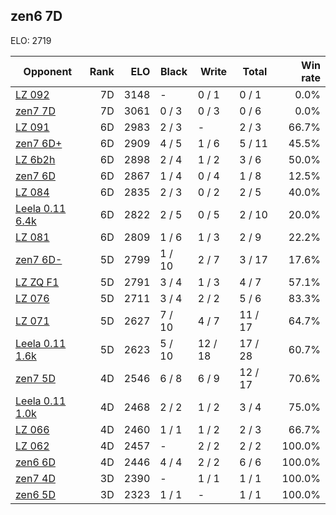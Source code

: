 ## zen6 7D ##

ELO: 2719

Opponent | Rank | ELO | Black | Write | Total | Win rate
---------|-----:|----:|-------|-------|-------|-------:
[LZ 092](LZ%20092.md) | 7D | 3148 | - | 0 / 1 | 0 / 1 | 0.0%
[zen7 7D](zen7%207D.md) | 7D | 3061 | 0 / 3 | 0 / 3 | 0 / 6 | 0.0%
[LZ 091](LZ%20091.md) | 6D | 2983 | 2 / 3 | - | 2 / 3 | 66.7%
[zen7 6D+](zen7%206D+.md) | 6D | 2909 | 4 / 5 | 1 / 6 | 5 / 11 | 45.5%
[LZ 6b2h](LZ%206b2h.md) | 6D | 2898 | 2 / 4 | 1 / 2 | 3 / 6 | 50.0%
[zen7 6D](zen7%206D.md) | 6D | 2867 | 1 / 4 | 0 / 4 | 1 / 8 | 12.5%
[LZ 084](LZ%20084.md) | 6D | 2835 | 2 / 3 | 0 / 2 | 2 / 5 | 40.0%
[Leela 0.11 6.4k](Leela%200.11%206.4k.md) | 6D | 2822 | 2 / 5 | 0 / 5 | 2 / 10 | 20.0%
[LZ 081](LZ%20081.md) | 6D | 2809 | 1 / 6 | 1 / 3 | 2 / 9 | 22.2%
[zen7 6D-](zen7%206D-.md) | 5D | 2799 | 1 / 10 | 2 / 7 | 3 / 17 | 17.6%
[LZ ZQ F1](LZ%20ZQ%20F1.md) | 5D | 2791 | 3 / 4 | 1 / 3 | 4 / 7 | 57.1%
[LZ 076](LZ%20076.md) | 5D | 2711 | 3 / 4 | 2 / 2 | 5 / 6 | 83.3%
[LZ 071](LZ%20071.md) | 5D | 2627 | 7 / 10 | 4 / 7 | 11 / 17 | 64.7%
[Leela 0.11 1.6k](Leela%200.11%201.6k.md) | 5D | 2623 | 5 / 10 | 12 / 18 | 17 / 28 | 60.7%
[zen7 5D](zen7%205D.md) | 4D | 2546 | 6 / 8 | 6 / 9 | 12 / 17 | 70.6%
[Leela 0.11 1.0k](Leela%200.11%201.0k.md) | 4D | 2468 | 2 / 2 | 1 / 2 | 3 / 4 | 75.0%
[LZ 066](LZ%20066.md) | 4D | 2460 | 1 / 1 | 1 / 2 | 2 / 3 | 66.7%
[LZ 062](LZ%20062.md) | 4D | 2457 | - | 2 / 2 | 2 / 2 | 100.0%
[zen6 6D](zen6%206D.md) | 4D | 2446 | 4 / 4 | 2 / 2 | 6 / 6 | 100.0%
[zen7 4D](zen7%204D.md) | 3D | 2390 | - | 1 / 1 | 1 / 1 | 100.0%
[zen6 5D](zen6%205D.md) | 3D | 2323 | 1 / 1 | - | 1 / 1 | 100.0%

